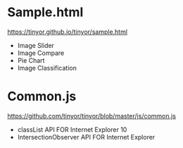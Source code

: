 # Sample.html
<https://tinyor.github.io/tinyor/sample.html>
- Image Slider
- Image Compare
- Pie Chart
- Image Classification

# Common.js
<https://github.com/tinyor/tinyor/blob/master/js/common.js>
- classList API FOR Internet Explorer 10
- IntersectionObserver API FOR Internet Explorer
